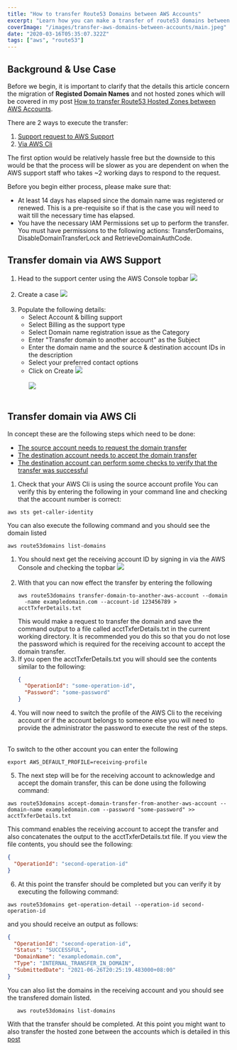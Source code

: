 ```yaml
---
title: "How to transfer Route53 Domains between AWS Accounts"
excerpt: "Learn how you can make a transfer of route53 domains between multiple AWS Accounts"
coverImage: "/images/transfer-aws-domains-between-accounts/main.jpeg"
date: "2020-03-16T05:35:07.322Z"
tags: ["aws", "route53"]
---
```


## Background & Use Case

Before we begin, it is important to clarify that the details this article concern the migration of **Registed Domain Names** and not hosted zones which will be covered in my post [How to transfer Route53 Hosted Zones between AWS Accounts](/posts/transfer-hosted-zones).

There are 2 ways to execute the transfer:

1. [Support request to AWS Support](#aws-support)
2. [Via AWS Cli](#aws-cli)

The first option would be relatively hassle free but the downside to this would be that the process will be slower as you are dependent on when the AWS support staff who takes ~2 working days to respond to the request.

Before you begin either process, please make sure that:

- At least 14 days has elapsed since the domain name was registered or renewed. This is a pre-requisite so if that is the case you will need to wait till the necessary time has elapsed.
- You have the necessary IAM Permissions set up to perform the transfer. You must have permissions to the following actions: TransferDomains, DisableDomainTransferLock and RetrieveDomainAuthCode.

<a name="aws-support"></a>

## Transfer domain via AWS Support

1. Head to the support center using the AWS Console topbar
   <img src="/images/transfer-aws-domains-between-accounts/topbar-support-ticket.png"/>
   </br></br>
2. Create a case
   <img src="/images/transfer-aws-domains-between-accounts/support-menu.png"/>
   </br></br>
3. Populate the following details:
   - Select Account & billing support
   - Select Billing as the support type
   - Select Domain name registration issue as the Category
   - Enter "Transfer domain to another account" as the Subject
   - Enter the domain name and the source & destination account IDs in the description
   - Select your preferred contact options
   - Click on Create
     <img src="/images/transfer-aws-domains-between-accounts/support-form-1.png"/>
     </br></br>
     <img src="/images/transfer-aws-domains-between-accounts/support-form-2.png"/>
     </br></br>

<a name="cli-transfer"></a>

## Transfer domain via AWS Cli

In concept these are the following steps which need to be done:

- [The source account needs to request the domain transfer](#request-transfer)
- [The destination account needs to accept the domain transfer](#accept-transfer)
- [The destination account can perform some checks to verify that the transfer was successful](#check-transfer)

<a name="request-transfer"></a>

1. Check that your AWS Cli is using the source account profile
   You can verify this by entering the following in your command line and checking that the account number is correct:

```shell
aws sts get-caller-identity
```

You can also execute the following command and you should see the domain listed

```shell
aws route53domains list-domains
```

1. You should next get the receiving account ID by signing in via the AWS Console and checking the topbar
   <img src="/images/transfer-aws-domains-between-accounts/account-id.png"/>
   </br></br>
2. With that you can now effect the transfer by entering the following
   ```shell
   aws route53domains transfer-domain-to-another-aws-account --domain
     -name exampledomain.com --account-id 123456789 > acctTxferDetails.txt
   ```
   This would make a request to transfer the domain and save the command output to a file called acctTxferDetails.txt in the current working directory. It is recommended you do this so that you do not lose the password which is required for the receiving account to accept the domain transfer.
3. If you open the acctTxferDetails.txt you will should see the contents similar to the following:
   ```json
   {
     "OperationId": "some-operation-id",
     "Password": "some-password"
   }
   ```
4. You will now need to switch the profile of the AWS Cli to the receiving account or if the account belongs to someone else you will need to provide the administrator the password to execute the rest of the steps.

<br/>To switch to the other account you can enter the following

```shell
export AWS_DEFAULT_PROFILE=receiving-profile
```

<a name="accept-transfer"></a>

5. The next step will be for the receiving account to acknowledge and accept the domain transfer, this can be done using the following command:

```shell
aws route53domains accept-domain-transfer-from-another-aws-account --domain-name exampledomain.com --password "some-password" >> acctTxferDetails.txt
```

This command enables the receiving account to accept the transfer and also concatenates the output to the acctTxferDetails.txt file.
If you view the file contents, you should see the following:

```json
{
  "OperationId": "second-operation-id"
}
```

<a name="check-transfer"></a>

6. At this point the transfer should be completed but you can verify it by executing the following command:

```shell
aws route53domains get-operation-detail --operation-id second-operation-id
```

and you should receive an output as follows:

```json
{
  "OperationId": "second-operation-id",
  "Status": "SUCCESSFUL",
  "DomainName": "exampledomain.com",
  "Type": "INTERNAL_TRANSFER_IN_DOMAIN",
  "SubmittedDate": "2021-06-26T20:25:19.483000+08:00"
}
```

You can also list the domains in the receiving account and you should see the transfered domain listed.

```shell
   aws route53domains list-domains
```

With that the transfer should be completed. At this point you might want to also transfer the hosted zone between the accounts which is detailed in this [post](/posts/transfer-hosted-zones)
